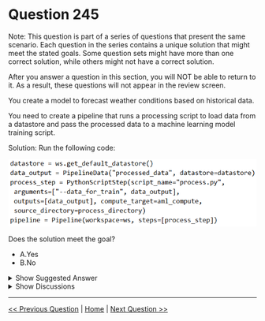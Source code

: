 # Question 245

Note: This question is part of a series of questions that present the same scenario. Each question in the series contains a unique solution that might meet the stated goals. Some question sets might have more than one correct solution, while others might not have a correct solution.

After you answer a question in this section, you will NOT be able to return to it. As a result, these questions will not appear in the review screen.

You create a model to forecast weather conditions based on historical data.

You need to create a pipeline that runs a processing script to load data from a datastore and pass the processed data to a machine learning model training script.

Solution: Run the following code:

![Question Image](../images/q245_q_0025400001.png)

Does the solution meet the goal?

- A.Yes
- B.No

<details>
  <summary>Show Suggested Answer</summary>

<strong>B</strong><br>

<p>train_step is missing.</p>
<p>Reference:</p>
<p>https://docs.microsoft.com/en-us/python/api/azureml-pipeline-core/azureml.pipeline.core.pipelinedata?view=azure-ml-py</p>

</details>

<details>
  <summary>Show Discussions</summary>

<blockquote><p><strong>Peeking</strong> <code>(Fri 13 Sep 2024 02:33)</code> - <em>Upvotes: 1</em></p><p>There is no training step where the PipelineData (output of process_step) will be used as input.</p></blockquote>
<blockquote><p><strong>ning</strong> <code>(Fri 01 Dec 2023 14:25)</code> - <em>Upvotes: 2</em></p><p>Missing training step</p></blockquote>
<blockquote><p><strong>TheYazan</strong> <code>(Thu 07 Sep 2023 11:42)</code> - <em>Upvotes: 1</em></p><p>prepped_data = OutputFileDatasetConfig(&quot;prepped_data&quot;)
then add prepped_data  to the arguments parameter</p></blockquote>

</details>

---

[<< Previous Question](question_244.md) | [Home](../index.md) | [Next Question >>](question_246.md)

